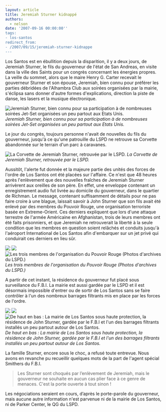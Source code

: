 ```yaml
---
layout: article
title: Jeremiah Sturner kidnappé
authors:
  - nelson
date: '2007-09-16 00:00:00''
tags:
- los-santos
redirect_from:
- /2007/09/15/jeremiah-sturner-kidnappe
---
```


Los Santos est en ébullition depuis la disparition, il y a deux jours, de Jeremiah Sturner, le fils du gouverneur de l'état de San Andreas, en visite dans la ville des Saints pour un congrès concernant les énergies propres. La veille du sommet, alors que le maire Henry G. Carter recevait le gouverneur Sturner et son épouse, Jeremiah, bien connu pour préférer les parties débridées de l'Alhambra Club aux soirées organisées par la mairie, s'éclipsa sans donner d'autre formes d'explications, direction la piste de danse, les lasers et la musique électronique.

![Jeremiah Sturner, bien connu pour sa participation à de nombreuses soirées Jet-Set organisées un peu partout aux Etats Unis.](/content/images/2005/01/sturnerok.jpg)
_Jeremiah Sturner, bien connu pour sa participation à de nombreuses soirées Jet-Set organisées un peu partout aux Etats Unis._

Le jour du congrès, toujours personne n'avait de nouvelles du fils du gouverneur, jusqu'à ce qu'une patrouille du LSPD ne retrouve sa Corvette abandonnée sur le terrain d'un parc à caravanes.

![La Corvette de Jeremiah Sturner, retrouvée par le LSPD.](/content/images/2005/01/sturnercorvette.jpg)
_La Corvette de Jeremiah Sturner, retrouvée par le LSPD._

Aussitôt, l'alerte fut donnée et la majeure partie des unités des forces de l'ordre de Los Santos ont été placées sur l'affaire. Ce n'est que 48 heures après l'enlèvement que des nouvelles fraîches de Jeremiah Sturner arrivèrent aux oreilles de son père. En effet, une enveloppe contenant un enregistrement audio fut livrée au domicile du gouverneur, dans le quartier de Richman. Le message, contenant suffisamment de détails pour ne pas faire croire à une blague, laissait savoir à John Sturner que son fils avait été enlevé par des membres du Pouvoir Rouge, une organisation terroriste basée en Extreme-Orient. Ces derniers expliquent que lors d'une attaque terrestre de l'armée Américaine en Afghanistan, trois de leurs membres ont été faits prisonniers, et que Jeremiah ne retrouverait la liberté à la seule condition que les membres en question soient relâchés et conduits jusqu'à l'aéroport International de Los Santos afin d'embarquer sur un jet privé qui conduirait ces derniers en lieu sûr.

![](/content/images/2005/01/sturnerterro1.jpg)
![](/content/images/2005/01/sturnerterro2.jpg)
![Les trois membres de l'organisation du Pouvoir Rouge (Photos d'archives du LSPD.)](/content/images/2005/01/sturnerterro3.jpg)
_Les trois membres de l'organisation du Pouvoir Rouge (Photos d'archives du LSPD.)_

A partir de cet instant, la résidence du gouverneur fut placé sous surveillance du F.B.I. La mairie est aussi gardée par le LSPD et il est désormais impossible d'entrer ou de sortir de Los Santos sans se faire contrôler à l'un des nombreux barrages filtrants mis en place par les forces de l'ordre.

![](/content/images/2005/01/sturnermairie.jpg)
![](/content/images/2005/01/sturnerfbi.jpg)
![De haut en bas : La mairie de Los Santos sous haute protection, la résidence de John Sturner, gardée par le F.B.I et l'un des barrages filtrants installés un peu partout autour de Los Santos.](/content/images/2005/01/barragefiltrant.jpg)
_De haut en bas : La mairie de Los Santos sous haute protection, la résidence de John Sturner, gardée par le F.B.I et l'un des barrages filtrants installés un peu partout autour de Los Santos._

La famille Sturner, encore sous le choc, a refusé toute entrevue. Nous avons en revanche pu recueillir quelques mots de la part de l'agent spécial Smithers du F.B.I.

> Les Sturner sont choqués par l’enlèvement de Jeremiah, mais le gouverneur ne souhaite en aucun cas plier face à ce genre de menaces. C'est la porte ouverte à tout sinon !

Les négociations seraient en cours, d’après le porte-parole du gouverneur, mais aucune autre information n'est parvenue ni de la mairie de Los Santos, ni de Parker Center, le QG du LSPD.